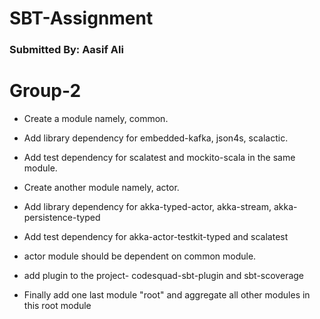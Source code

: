 # SBT-Assignment

### Submitted By: Aasif Ali

# Group-2

- Create a module namely, common.

- Add library dependency for embedded-kafka, json4s, scalactic.

- Add test dependency for scalatest and mockito-scala in the same module.

- Create another module namely, actor.

- Add library dependency for akka-typed-actor, akka-stream, akka-persistence-typed

- Add test dependency for akka-actor-testkit-typed and scalatest

- actor module should be dependent on common module.

- add plugin to the project- codesquad-sbt-plugin and sbt-scoverage

- Finally add one last module "root" and aggregate all other modules in this root module
